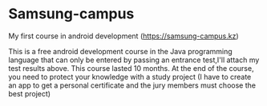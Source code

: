# Samsung-campus
My first course in android development (https://samsung-campus.kz)

This is a free android development course in the Java programming language that can only be entered by passing an entrance test,I'll attach my test results above. 
This course lasted 10 months. At the end of the course,
you need to protect your knowledge with a study project (I have to create an app to get a personal certificate and the jury members must choose the best project)

